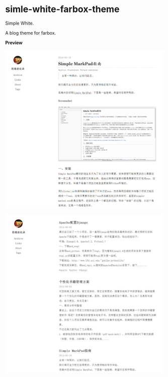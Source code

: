 simle-white-farbox-theme
========================

Simple White.

A blog theme for farbox.

**Preview**

![img](https://raw.githubusercontent.com/langzhou/simle-white-farbox-theme/master/preview-1.jpg)

![img](https://raw.githubusercontent.com/langzhou/simle-white-farbox-theme/master/preview-2.jpg)

